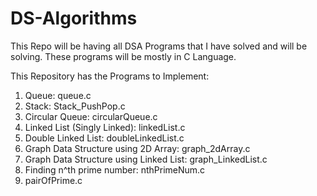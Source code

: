 # DS-Algorithms 
This Repo will be having all DSA Programs that I have solved and will be solving. These programs will be mostly in C Language.

This Repository has the Programs to Implement:
1. Queue: queue.c
2. Stack: Stack_PushPop.c
3. Circular Queue: circularQueue.c
4. Linked List (Singly Linked): linkedList.c
5. Double Linked List: doubleLinkedList.c
6. Graph Data Structure using 2D Array: graph_2dArray.c
7. Graph Data Structure using Linked List: graph_LinkedList.c
8. Finding n^th prime number: nthPrimeNum.c
9.   pairOfPrime.c


